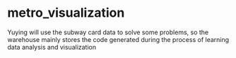 # metro_visualization
Yuying will use the subway card data to solve some problems, so the warehouse mainly stores the code generated during the process of learning data analysis and visualization
